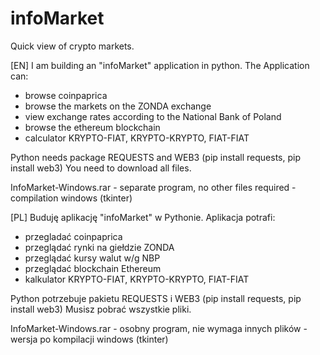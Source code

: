 # infoMarket
Quick view of crypto markets.

[EN]
I am building an "infoMarket" application in python.
The Application can:
- browse coinpaprica
- browse the markets on the ZONDA exchange
- view exchange rates according to the National Bank of Poland
- browse the ethereum blockchain 
- calculator KRYPTO-FIAT, KRYPTO-KRYPTO, FIAT-FIAT

Python needs package REQUESTS and WEB3 (pip install requests, pip install web3)
You need to download all files. 

InfoMarket-Windows.rar - separate program, no other files required - compilation windows (tkinter)

[PL]
Buduję aplikację "infoMarket" w Pythonie.
Aplikacja potrafi:
- przegladać coinpaprica
- przeglądać rynki na giełdzie ZONDA
- przeglądać kursy walut w/g NBP
- przeglądać blockchain Ethereum
- kalkulator KRYPTO-FIAT, KRYPTO-KRYPTO, FIAT-FIAT

Python potrzebuje pakietu REQUESTS i WEB3 (pip install requests, pip install web3)
Musisz pobrać wszystkie pliki.

InfoMarket-Windows.rar - osobny program, nie wymaga innych plików - wersja po kompilacji windows (tkinter)
